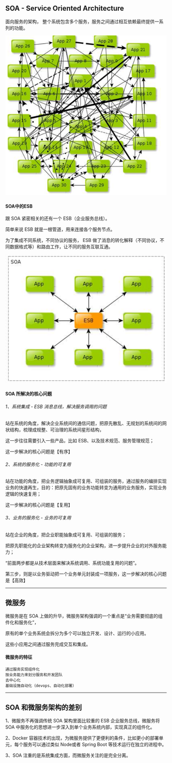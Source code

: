 ## SOA - Service Oriented Architecture
面向服务的架构， 整个系统包含多个服务，服务之间通过相互依赖最终提供一系列的功能。	

![](img/SOA.png)

#### SOA中的ESB
跟 SOA 紧密相关的还有一个 ESB（企业服务总线）。

简单来说 ESB 就是一根管道，用来连接各个服务节点。

为了集成不同系统，不同协议的服务， ESB 做了消息的转化解释（不同协议，不同数据格式等）和路由工作，让不同的服务互联互通。

![](img/SOA-ESB.png)


#### SOA 所解决的核心问题
###### 1、系统集成 - ESB 消息总线，解决服务调用的问题
站在系统的角度，解决企业系统间的通信问题，把原先散乱、无规划的系统间的网状结构，梳理成规整、可治理的系统间星形结构，

这一步往往需要引入一些产品，比如 ESB、以及技术规范、服务管理规范；

这一步解决的核心问题是【有序】

###### 2、系统的服务化 - 功能的可复用
站在功能的角度，把业务逻辑抽象成可复用、可组装的服务，通过服务的编排实现业务的快速再生，目的：把原先固有的业务功能转变为通用的业务服务，实现业务逻辑的快速复用；

这一步解决的核心问题是【复用】

###### 3、业务的服务化 - 业务的可复用
站在企业的角度，把企业职能抽象成可复用、可组装的服务； 

把原先职能化的企业架构转变为服务化的企业架构，进一步提升企业的对外服务能力； 

“前面两步都是从技术层面来解决系统调用、系统功能复用的问题”。

第三步，则是以业务驱动把一个业务单元封装成一项服务，这一步解决的核心问题是【高效】


---
## 微服务
微服务是在 SOA 上做的升华，微服务架构强调的一个重点是“业务需要彻底的组件化和服务化”，

原有的单个业务系统会拆分为多个可以独立开发、设计、运行的小应用。

这些小应用之间通过服务完成交互和集成。


#### 微服务的特征
	通过服务实现组件化
	按业务能力来划分服务和开发团队
	去中心化
	基础设施自动化（devops、自动化部署）

---

## SOA 和微服务架构的差别

1、微服务不再强调传统 SOA 架构里面比较重的 ESB 企业服务总线，微服务将 SOA 中服务化的思想进一步深入到单个业务系统内部，实现真正的组件化。

2、Docker 容器技术的出现，为微服务提供了更便利的条件，比如更小的部署单元，每个服务可以通过类似 Node或者 Spring Boot 等技术运行在独立的进程中。

3、SOA 注重的是系统集成方面，而微服务关注的是完全分离。
